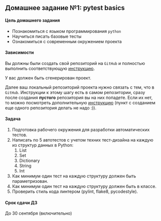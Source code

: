 ## Домашнее задание №1: pytest basics

#### Цель домашнего задания

  * Познакомиться с языком программирования `python`
  * Научиться писать базовые тесты
  * Ознакомиться с современным окружением проекта

#### Зависимости

  Вы должны были создать свой репозиторий на `GitHub` и полностью выполнить соответствующую [инструкцию](https://github.com/snicks92/technoatom-qa-python/tree/master/homework_rules).

  У вас должен быть сгенерирован проект.

  Далее ваш локальный репозиторий проекта нужно связать с тем, что в `GitHub`. Инструкции к этому шагу есть в самом репозитории, сразу после создания **пустого** репозитория вы на них попадете. Если их нет, то можно посмотреть дополнительную [инструкцию](https://gist.github.com/mindplace/b4b094157d7a3be6afd2c96370d39fad) (пункт с созданием еще одного репозитория делать не надо :)).

#### Задача
    
  1. Подготовка рабочего окружения для разработки автоматических тестов.
  2. Написать по 5 автотестов с учетом техних тест-дизайна на каждую из структур данных в Python:
     1. List 
     2. Set
     3. Dictionary 
     4. String
     5. Int
  3. Как минимум один тест на каждую структуру должен быть параметризован.
  4. Как минимум один тест на каждую структуру должен быть в классе.
  5. Проверить стиль кода линтером (pylint, flake8, pycodestyle).
 
#### Срок сдачи ДЗ

  До 30 сентября (включительно)